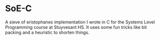 # SoE-C
A sieve of eristophanes implementation I wrote in C for the Systems Level Programming course at Stuyvesant HS.  It uses some fun tricks like bit packing and a heuristic to shorten things.
